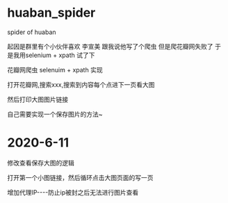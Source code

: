 # huaban_spider
spider of huaban

起因是群里有个小伙伴喜欢 李宣美 
跟我说他写了个爬虫   但是爬花瓣网失败了
于是我用selenium + xpath 试了下

花瓣网爬虫
selenuim + xpath 实现

打开花瓣网,搜索xxx,搜索到内容每个点进下一页看大图

然后打印大图图片链接

自己需要实现一个保存图片的方法~

# 2020-6-11
修改查看保存大图的逻辑

打开第一个小图链接，然后循环点击大图页面的写一页

增加代理IP----防止ip被封之后无法进行图片查看

